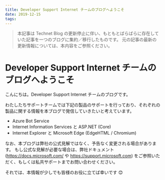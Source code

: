 ```yaml
---
title: Developer Support Internet チームのブログへようこそ
date: 2019-12-15
tags:
---
```


> 本記事は Technet Blog の更新停止に伴い、もともとばらばらに存在していた記事を一つのブログに集約／移行したものです。
> 元の記事の最新の更新情報については、本内容をご参照ください。

# Developer Support Internet チームのブログへようこそ

こんにちは。Developer Support Internet チームのブログです。

わたしたちサポートチームでは下記の製品のサポートを行っており、それぞれの製品に関する情報を本ブログで発信していきたいと考えています。

  - Azure Bot Service
  - Internet Information Services と ASP.NET (Core)
  - Internet Explorer と Microsoft Edge (EdgeHTML / Chromium)

なお、本ブログは弊社の公式見解ではなく、予告なく変更される場合があります。
もし公式な見解が必要な場合は、弊社ドキュメント (https://docs.microsoft.com/ や https://support.microsoft.com) をご参照いただく、もしくは私共サポートまでお問い合わせください。

それでは、本情報が少しでも皆様のお役に立てば幸いです 😊